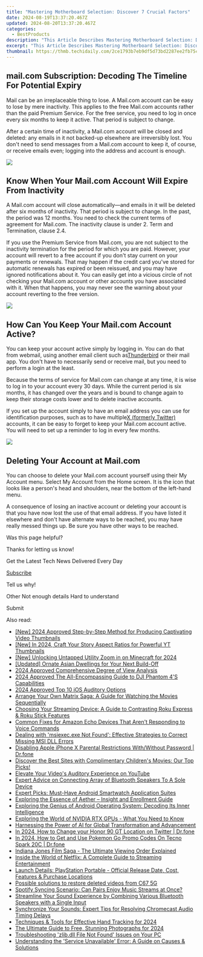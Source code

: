 ```yaml
---
title: "Mastering Motherboard Selection: Discover 7 Crucial Factors"
date: 2024-08-19T13:37:20.467Z
updated: 2024-08-20T13:37:20.467Z
categories:
  - BestProducts
description: "This Article Describes Mastering Motherboard Selection: Discover 7 Crucial Factors"
excerpt: "This Article Describes Mastering Motherboard Selection: Discover 7 Crucial Factors"
thumbnail: https://thmb.techidaily.com/2ce1793b7eb9df5d73bd2287ee2fb75c54bfd7ec38a9d51d9c25c70c5f788347.jpg
---
```


## mail.com Subscription: Decoding The Timeline For Potential Expiry
 Mail can be an irreplaceable thing to lose. A Mail.com account can be easy to lose by mere inactivity. This applies to the free Mail.com accounts rather than the paid Premium Service. For the free service, you need to log in once every six months to keep it active. That period is subject to change.

 After a certain time of inactivity, a Mail.com account will be closed and deleted: any emails in it not backed-up elsewhere are irreversibly lost. You don't need to send messages from a Mail.com account to keep it, of course, or receive emails even; logging into the address and account is enough.

<!-- affiliate ads begin -->
<a href="https://estore.winxdvd.com/order/checkout.php?PRODS=1412049&QTY=1&AFFILIATE=108875&CART=1"><img src="https://www.winxdvd.com/affiliate/new-banner/pt-200x200.jpg" border="0"></a>
<!-- affiliate ads end -->
## Know When Your Mail.com Account Will Expire From Inactivity

 A Mail.com account will close automatically—and emails in it will be deleted after six months of inactivity. That period is subject to change. In the past, the period was 12 months. You need to check the current terms of agreement for Mail.com. The inactivity clause is under 2\. Term and Termination, clause 2.4.

 If you use the Premium Service from Mail.com, you are not subject to the inactivity termination for the period for which you are paid. However, your account will revert to a free account if you don't stay current on your payments or renewals. That may happen if the credit card you've stored for automatic renewals has expired or been reissued, and you may have ignored notifications about it. You can easily get into a vicious circle of not checking your Mail.com account or other accounts you have associated with it. When that happens, you may never see the warning about your account reverting to the free version.

<!-- affiliate ads begin -->
<a href="https://store.massmailsoftware.com/order/checkout.php?PRODS=1047974&QTY=1&AFFILIATE=108875&CART=1"><img src="https://secure.avangate.com/images/merchant/dc87c13749315c7217cdc4ac692e704c/banera_for_partners-04_%281%29.jpg" border="0"></a>
<!-- affiliate ads end -->
## How Can You Keep Your Mail.com Account Active?

 You can keep your account active simply by logging in. You can do that from webmail, using another email client such as[Thunderbird](https://www.lifewire.com/mozilla-thunderbird-review-1173071) or their mail app. You don't have to necessarily send or receive mail, but you need to perform a login at the least.

 Because the terms of service for Mail.com can change at any time, it is wise to log in to your account every 30 days. While the current period is six months, it has changed over the years and is bound to change again to keep their storage costs lower and to delete inactive accounts.

 If you set up the account simply to have an email address you can use for identification purposes, such as to have multiple[X (formerly Twitter)](https://www.lifewire.com/what-exactly-is-twitter-2483331) accounts, it can be easy to forget to keep your Mail.com account active. You will need to set up a reminder to log in every few months.

<!-- affiliate ads begin -->
<a href="https://store.nero.com/order/checkout.php?PRODS=42296855&QTY=1&AFFILIATE=108875&CART=1"><img src="http://cdnwww.nero.com/nero-com-wAssets/img/banners/2023/recode/Nero_Recode_Screen_2.png" border="0"></a>
<!-- affiliate ads end -->
## Deleting Your Account at Mail.com

 You can choose to delete your Mail.com account yourself using their My Account menu. Select My Account from the Home screen. It is the icon that looks like a person's head and shoulders, near the bottom of the left-hand menu.

 A consequence of losing an inactive account or deleting your account is that you have now lost the use of that email address. If you have listed it elsewhere and don't have alternate ways to be reached, you may have really messed things up. Be sure you have other ways to be reached.

Was this page helpful?

Thanks for letting us know!

 Get the Latest Tech News Delivered Every Day

[Subscribe](https://www.lifewire.com/#)

Tell us why!

 Other  Not enough details  Hard to understand

 Submit

<ins class="adsbygoogle"
     style="display:block"
     data-ad-format="autorelaxed"
     data-ad-client="ca-pub-7571918770474297"
     data-ad-slot="1223367746"></ins>



<ins class="adsbygoogle"
     style="display:block"
     data-ad-client="ca-pub-7571918770474297"
     data-ad-slot="8358498916"
     data-ad-format="auto"
     data-full-width-responsive="true"></ins>

<span class="atpl-alsoreadstyle">Also read:</span>
<div><ul>
<li><a href="https://youtube-docs.techidaily.com/024-approved-step-by-step-method-for-producing-captivating-video-thumbnails/"><u>[New] 2024 Approved  Step-by-Step Method for Producing Captivating Video Thumbnails</u></a></li>
<li><a href="https://youtube-tips.techidaily.com/n-2024-craft-your-story-aspect-ratios-for-powerful-yt-thumbnails/"><u>[New] In 2024, Craft Your Story  Aspect Ratios for Powerful YT Thumbnails</u></a></li>
<li><a href="https://vp-tips.techidaily.com/new-unlocking-untapped-utility-zoom-in-on-minecraft-for-2024/"><u>[New] Unlocking Untapped Utility  Zoom in on Minecraft for 2024</u></a></li>
<li><a href="https://screen-activity-recording.techidaily.com/updated-ornate-asian-dwellings-for-your-next-build-off/"><u>[Updated] Ornate Asian Dwellings for Your Next Build-Off</u></a></li>
<li><a href="https://extra-hints.techidaily.com/2024-approved-comprehensive-degree-of-view-analysis/"><u>2024 Approved  Comprehensive Degree of View Analysis</u></a></li>
<li><a href="https://some-guidance.techidaily.com/2024-approved-the-all-encompassing-guide-to-dji-phantom-4s-capabilities/"><u>2024 Approved  The All-Encompassing Guide to DJI Phantom 4'S Capabilities</u></a></li>
<li><a href="https://some-skills.techidaily.com/2024-approved-top-10-ios-auditory-options/"><u>2024 Approved  Top 10 iOS Auditory Options</u></a></li>
<li><a href="https://tech-recovery.techidaily.com/arrange-your-own-matrix-saga-a-guide-for-watching-the-movies-sequentially/"><u>Arrange Your Own Matrix Saga: A Guide for Watching the Movies Sequentially</u></a></li>
<li><a href="https://tech-recovery.techidaily.com/choosing-your-streaming-device-a-guide-to-contrasting-roku-express-and-roku-stick-features/"><u>Choosing Your Streaming Device: A Guide to Contrasting Roku Express & Roku Stick Features</u></a></li>
<li><a href="https://tech-recovery.techidaily.com/common-fixes-for-amazon-echo-devices-that-arent-responding-to-voice-commands/"><u>Common Fixes for Amazon Echo Devices That Aren't Responding to Voice Commands</u></a></li>
<li><a href="https://tech-recovery.techidaily.com/dealing-with-msiexecexe-not-found-effective-strategies-to-correct-missing-msi-dll-errors/"><u>Dealing with 'msiexec.exe Not Found': Effective Strategies to Correct Missing MSI DLL Errors</u></a></li>
<li><a href="https://iphone-unlock.techidaily.com/disabling-apple-iphone-x-parental-restrictions-withwithout-password-drfone-by-drfone-ios/"><u>Disabling Apple iPhone X Parental Restrictions With/Without Password | Dr.fone</u></a></li>
<li><a href="https://tech-recovery.techidaily.com/discover-the-best-sites-with-complimentary-childrens-movies-our-top-picks/"><u>Discover the Best Sites with Complimentary Children's Movies: Our Top Picks!</u></a></li>
<li><a href="https://youtube-web.techidaily.com/te-your-videos-auditory-experience-on-youtube/"><u>Elevate Your Video's Auditory Experience on YouTube</u></a></li>
<li><a href="https://tech-recovery.techidaily.com/expert-advice-on-connecting-array-of-bluetooth-speakers-to-a-sole-device/"><u>Expert Advice on Connecting Array of Bluetooth Speakers To A Sole Device</u></a></li>
<li><a href="https://tech-recovery.techidaily.com/expert-picks-must-have-android-smartwatch-application-suites/"><u>Expert Picks: Must-Have Android Smartwatch Application Suites</u></a></li>
<li><a href="https://tech-recovery.techidaily.com/exploring-the-essence-of-aether-insight-and-enrollment-guide/"><u>Exploring the Essence of Aether – Insight and Enrollment Guide</u></a></li>
<li><a href="https://tech-recovery.techidaily.com/exploring-the-genius-of-android-operating-system-decoding-its-inner-intelligence/"><u>Exploring the Genius of Android Operating System: Decoding Its Inner Intelligence</u></a></li>
<li><a href="https://tech-recovery.techidaily.com/exploring-the-world-of-nvidia-rtx-gpus-what-you-need-to-know/"><u>Exploring the World of NVIDIA RTX GPUs - What You Need to Know</u></a></li>
<li><a href="https://tech-recovery.techidaily.com/harnessing-the-power-of-ai-for-global-transformation-and-advancement/"><u>Harnessing the Power of AI for Global Transformation and Advancement</u></a></li>
<li><a href="https://location-social.techidaily.com/in-2024-how-to-change-your-honor-90-gt-location-on-twitter-drfone-by-drfone-virtual-android/"><u>In 2024, How to Change your Honor 90 GT Location on Twitter | Dr.fone</u></a></li>
<li><a href="https://android-pokemon-go.techidaily.com/in-2024-how-to-get-and-use-pokemon-go-promo-codes-on-tecno-spark-20c-drfone-by-drfone-virtual-android/"><u>In 2024, How to Get and Use Pokemon Go Promo Codes On Tecno Spark 20C | Dr.fone</u></a></li>
<li><a href="https://tech-recovery.techidaily.com/indiana-jones-film-saga-the-ultimate-viewing-order-explained/"><u>Indiana Jones Film Saga - The Ultimate Viewing Order Explained</u></a></li>
<li><a href="https://tech-recovery.techidaily.com/inside-the-world-of-netflix-a-complete-guide-to-streaming-entertainment/"><u>Inside the World of Netflix: A Complete Guide to Streaming Entertainment</u></a></li>
<li><a href="https://tech-recovery.techidaily.com/launch-details-playstation-portable-official-release-date-cost-features-and-purchase-locations/"><u>Launch Details: PlayStation Portable - Official Release Date, Cost, Features & Purchase Locations</u></a></li>
<li><a href="https://review-topics.techidaily.com/possible-solutions-to-restore-deleted-videos-from-c67-5g-by-fonelab-android-recover-video/"><u>Possible solutions to restore deleted videos from C67 5G</u></a></li>
<li><a href="https://tech-recovery.techidaily.com/spotify-syncing-scenario-can-pairs-enjoy-music-streams-at-once/"><u>Spotify Syncing Scenario: Can Pairs Enjoy Music Streams at Once?</u></a></li>
<li><a href="https://tech-recovery.techidaily.com/streamline-your-sound-experience-by-combining-various-bluetooth-speakers-with-a-single-input/"><u>Streamline Your Sound Experience by Combining Various Bluetooth Speakers with a Single Input</u></a></li>
<li><a href="https://tech-recovery.techidaily.com/synchronize-your-sounds-expert-tips-for-resolving-chromecast-audio-timing-delays/"><u>Synchronize Your Sounds: Expert Tips for Resolving Chromecast Audio Timing Delays</u></a></li>
<li><a href="https://some-approaches.techidaily.com/techniques-and-tools-for-effective-hand-tracking-for-2024/"><u>Techniques & Tools for Effective Hand Tracking for 2024</u></a></li>
<li><a href="https://vp-tips.techidaily.com/the-ultimate-guide-to-free-stunning-photographs-for-2024/"><u>The Ultimate Guide to Free, Stunning Photographs for 2024</u></a></li>
<li><a href="https://tech-recovery.techidaily.com/troubleshooting-zlibdll-file-not-found-issues-on-your-pc/"><u>Troubleshooting 'zlib.dll File Not Found' Issues on Your PC</u></a></li>
<li><a href="https://tech-recovery.techidaily.com/understanding-the-service-unavailable-error-a-guide-on-causes-and-solutions/"><u>Understanding the 'Service Unavailable' Error: A Guide on Causes & Solutions</u></a></li>
</ul></div>

